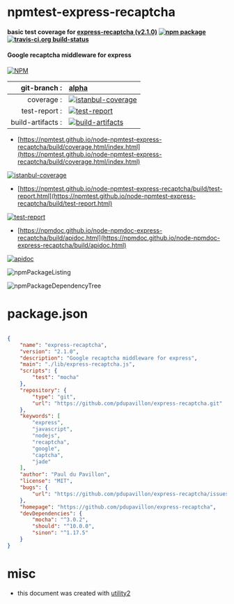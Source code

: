 # npmtest-express-recaptcha

#### basic test coverage for  [express-recaptcha (v2.1.0)](https://github.com/pdupavillon/express-recaptcha)  [![npm package](https://img.shields.io/npm/v/npmtest-express-recaptcha.svg?style=flat-square)](https://www.npmjs.org/package/npmtest-express-recaptcha) [![travis-ci.org build-status](https://api.travis-ci.org/npmtest/node-npmtest-express-recaptcha.svg)](https://travis-ci.org/npmtest/node-npmtest-express-recaptcha)

#### Google recaptcha middleware for express

[![NPM](https://nodei.co/npm/express-recaptcha.png?downloads=true&downloadRank=true&stars=true)](https://www.npmjs.com/package/express-recaptcha)

| git-branch : | [alpha](https://github.com/npmtest/node-npmtest-express-recaptcha/tree/alpha)|
|--:|:--|
| coverage : | [![istanbul-coverage](https://npmtest.github.io/node-npmtest-express-recaptcha/build/coverage.badge.svg)](https://npmtest.github.io/node-npmtest-express-recaptcha/build/coverage.html/index.html)|
| test-report : | [![test-report](https://npmtest.github.io/node-npmtest-express-recaptcha/build/test-report.badge.svg)](https://npmtest.github.io/node-npmtest-express-recaptcha/build/test-report.html)|
| build-artifacts : | [![build-artifacts](https://npmtest.github.io/node-npmtest-express-recaptcha/glyphicons_144_folder_open.png)](https://github.com/npmtest/node-npmtest-express-recaptcha/tree/gh-pages/build)|

- [https://npmtest.github.io/node-npmtest-express-recaptcha/build/coverage.html/index.html](https://npmtest.github.io/node-npmtest-express-recaptcha/build/coverage.html/index.html)

[![istanbul-coverage](https://npmtest.github.io/node-npmtest-express-recaptcha/build/screenCapture.buildCi.browser.%252Ftmp%252Fbuild%252Fcoverage.lib.html.png)](https://npmtest.github.io/node-npmtest-express-recaptcha/build/coverage.html/index.html)

- [https://npmtest.github.io/node-npmtest-express-recaptcha/build/test-report.html](https://npmtest.github.io/node-npmtest-express-recaptcha/build/test-report.html)

[![test-report](https://npmtest.github.io/node-npmtest-express-recaptcha/build/screenCapture.buildCi.browser.%252Ftmp%252Fbuild%252Ftest-report.html.png)](https://npmtest.github.io/node-npmtest-express-recaptcha/build/test-report.html)

- [https://npmdoc.github.io/node-npmdoc-express-recaptcha/build/apidoc.html](https://npmdoc.github.io/node-npmdoc-express-recaptcha/build/apidoc.html)

[![apidoc](https://npmdoc.github.io/node-npmdoc-express-recaptcha/build/screenCapture.buildCi.browser.%252Ftmp%252Fbuild%252Fapidoc.html.png)](https://npmdoc.github.io/node-npmdoc-express-recaptcha/build/apidoc.html)

![npmPackageListing](https://npmtest.github.io/node-npmtest-express-recaptcha/build/screenCapture.npmPackageListing.svg)

![npmPackageDependencyTree](https://npmtest.github.io/node-npmtest-express-recaptcha/build/screenCapture.npmPackageDependencyTree.svg)



# package.json

```json

{
    "name": "express-recaptcha",
    "version": "2.1.0",
    "description": "Google recaptcha middleware for express",
    "main": "./lib/express-recaptcha.js",
    "scripts": {
        "test": "mocha"
    },
    "repository": {
        "type": "git",
        "url": "https://github.com/pdupavillon/express-recaptcha.git"
    },
    "keywords": [
        "express",
        "javascript",
        "nodejs",
        "recaptcha",
        "google",
        "captcha",
        "jade"
    ],
    "author": "Paul du Pavillon",
    "license": "MIT",
    "bugs": {
        "url": "https://github.com/pdupavillon/express-recaptcha/issues"
    },
    "homepage": "https://github.com/pdupavillon/express-recaptcha",
    "devDependencies": {
        "mocha": "^3.0.2",
        "should": "^10.0.0",
        "sinon": "^1.17.5"
    }
}
```



# misc
- this document was created with [utility2](https://github.com/kaizhu256/node-utility2)
